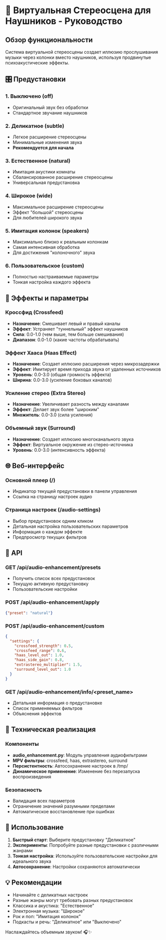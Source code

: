 # 🎵 Виртуальная Стереосцена для Наушников - Руководство

## Обзор функциональности

Система виртуальной стереосцены создает иллюзию прослушивания музыки через колонки вместо наушников, используя продвинутые психоакустические эффекты.

## 🎛️ Предустановки

### 1. **Выключено** (off)
- Оригинальный звук без обработки
- Стандартное звучание наушников

### 2. **Деликатное** (subtle)
- Легкое расширение стереосцены
- Минимальные изменения звука
- **Рекомендуется для начала**

### 3. **Естественное** (natural)
- Имитация акустики комнаты
- Сбалансированное расширение стереосцены
- Универсальная предустановка

### 4. **Широкое** (wide)
- Максимальное расширение стереосцены
- Эффект "большой" стереосцены
- Для любителей широкого звука

### 5. **Имитация колонок** (speakers)
- Максимально близко к реальным колонкам
- Самая интенсивная обработка
- Для достижения "колоночного" звука

### 6. **Пользовательское** (custom)
- Полностью настраиваемые параметры
- Тонкая настройка каждого эффекта

## 🔧 Эффекты и параметры

### Кроссфид (Crossfeed)
- **Назначение**: Смешивает левый и правый каналы
- **Эффект**: Устраняет "туннельный" эффект наушников
- **Сила**: 0.0-1.0 (чем выше, тем больше смешивания)
- **Диапазон**: 0.0-1.0 (какие частоты обрабатывать)

### Эффект Хааса (Haas Effect)
- **Назначение**: Создает иллюзию расширения через микрозадержки
- **Эффект**: Имитирует время прихода звука от удаленных источников
- **Уровень**: 0.0-3.0 (общая громкость эффекта)
- **Ширина**: 0.0-3.0 (усиление боковых каналов)

### Усиление стерео (Extra Stereo)
- **Назначение**: Увеличивает разность между каналами
- **Эффект**: Делает звук более "широким"
- **Множитель**: 0.0-3.0 (сила усиления)

### Объемный звук (Surround)
- **Назначение**: Создает иллюзию многоканального звука
- **Эффект**: Виртуальное окружение из стерео-источника
- **Уровень**: 0.0-3.0 (интенсивность эффекта)

## 🌐 Веб-интерфейс

### Основной плеер (/)
- Индикатор текущей предустановки в панели управления
- Ссылка на страницу настроек аудио

### Страница настроек (/audio-settings)
- Выбор предустановок одним кликом
- Детальная настройка пользовательских параметров
- Информация о каждом эффекте
- Предпросмотр текущих фильтров

## 📡 API

### GET /api/audio-enhancement/presets
- Получить список всех предустановок
- Текущую активную предустановку
- Пользовательские настройки

### POST /api/audio-enhancement/apply
```json
{"preset": "natural"}
```

### POST /api/audio-enhancement/custom
```json
{
  "settings": {
    "crossfeed_strength": 0.5,
    "crossfeed_range": 0.6,
    "haas_level_out": 1.0,
    "haas_side_gain": 0.8,
    "extrastereo_multiplier": 1.5,
    "surround_level_out": 1.0
  }
}
```

### GET /api/audio-enhancement/info/<preset_name>
- Детальная информация о предустановке
- Список применяемых фильтров
- Объяснения эффектов

## 🔧 Техническая реализация

### Компоненты
- **audio_enhancement.py**: Модуль управления аудиофильтрами
- **MPV фильтры**: crossfeed, haas, extrastereo, surround
- **Персистентность**: Автосохранение настроек в /tmp/
- **Динамическое применение**: Изменение без перезапуска воспроизведения

### Безопасность
- Валидация всех параметров
- Ограничение значений разумными пределами
- Автоматическое восстановление при ошибках

## 🚀 Использование

1. **Быстрый старт**: Выберите предустановку "Деликатное"
2. **Эксперименты**: Попробуйте разные предустановки с различными жанрами
3. **Тонкая настройка**: Используйте пользовательские настройки для идеального звука
4. **Автосохранение**: Настройки сохраняются автоматически

## 💡 Рекомендации

- Начинайте с деликатных настроек
- Разные жанры могут требовать разных предустановок
- Классика и акустика: "Естественное"
- Электронная музыка: "Широкое" 
- Рок и поп: "Имитация колонок"
- Подкасты и речь: "Деликатное" или "Выключено"

Наслаждайтесь объемным звуком! 🎧✨
